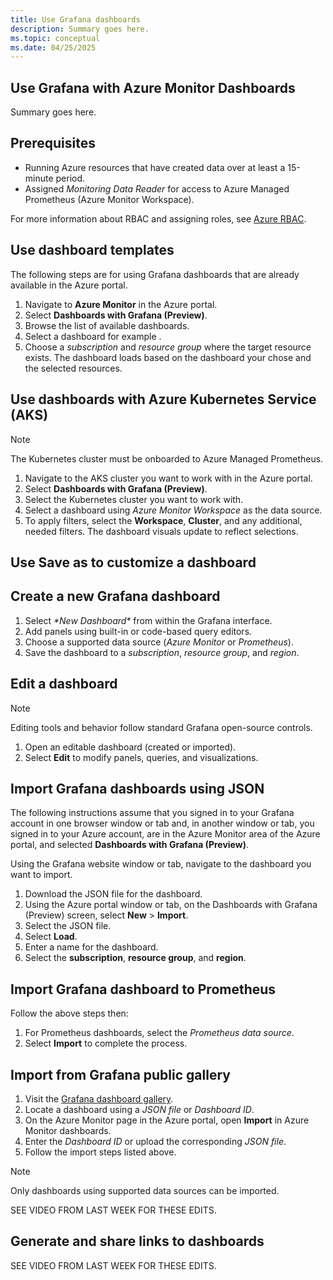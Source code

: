```yaml
---
title: Use Grafana dashboards
description: Summary goes here.
ms.topic: conceptual
ms.date: 04/25/2025
---
```


## Use Grafana with Azure Monitor Dashboards

Summary goes here.

## Prerequisites

-   Running Azure resources that have created data over at least a 15-minute period.
-   Assigned *Monitoring Data Reader* for access to Azure Managed Prometheus (Azure Monitor Workspace).

For more information about RBAC and assigning roles, see [Azure RBAC]().

## Use dashboard templates

The following steps are for using Grafana dashboards that are already available in the Azure portal.

1.  Navigate to **Azure Monitor** in the Azure portal.
2.  Select **Dashboards with Grafana (Preview)**.
3.  Browse the list of available dashboards.
4.  Select a dashboard for example .
5.  Choose a *subscription* and *resource group* where the target resource exists. The dashboard loads based on the dashboard your chose and the selected resources.

## Use dashboards with Azure Kubernetes Service (AKS)

> [!Note]
> The Kubernetes cluster must be onboarded to Azure Managed Prometheus.

1.  Navigate to the AKS cluster you want to work with in the Azure portal.
2.  Select **Dashboards with Grafana (Preview)**.
3.  Select the Kubernetes cluster you want to work with.
4.  Select a dashboard using *Azure Monitor Workspace* as the data source.
5.  To apply filters, select the **Workspace**, **Cluster**, and any additional, needed filters. The dashboard visuals update to reflect selections.

## Use Save as to customize a dashboard

## Create a new Grafana dashboard

1.  Select *\*New Dashboard\** from within the Grafana interface.
2.  Add panels using built-in or code-based query editors.
3.  Choose a supported data source (*Azure Monitor* or *Prometheus*).
4.  Save the dashboard to a *subscription*, *resource group*, and *region*.

## Edit a dashboard

Note

Editing tools and behavior follow standard Grafana open-source controls.

1.  Open an editable dashboard (created or imported).
2.  Select **Edit** to modify panels, queries, and visualizations.

## Import Grafana dashboards using JSON

The following instructions assume that you signed in to your Grafana account in one browser window or tab and, in another window or tab, you signed in to your Azure account, are in the Azure Monitor area of the Azure portal, and selected **Dashboards with Grafana (Preview)**.

Using the Grafana website window or tab, navigate to the dashboard you want to import.

1.  Download the JSON file for the dashboard.
2.  Using the Azure portal window or tab, on the Dashboards with Grafana (Preview) screen, select **New** \> **Import**.
3.  Select the JSON file.
4.  Select **Load**.
5.  Enter a name for the dashboard.
6.  Select the **subscription**, **resource group**, and **region**.

## Import Grafana dashboard to Prometheus

Follow the above steps then:

1.  For Prometheus dashboards, select the *Prometheus data source*.
2.  Select **Import** to complete the process.

## Import from Grafana public gallery

1.  Visit the [Grafana dashboard gallery](https://grafana.com/grafana/dashboards/).
2.  Locate a dashboard using a *JSON file* or *Dashboard ID*.
3.  On the Azure Monitor page in the Azure portal, open **Import** in Azure Monitor dashboards.
4.  Enter the *Dashboard ID* or upload the corresponding *JSON* *file*.
5.  Follow the import steps listed above.

> [!NOTE]
> Only dashboards using supported data sources can be imported.

SEE VIDEO FROM LAST WEEK FOR THESE EDITS.

## Generate and share links to dashboards

SEE VIDEO FROM LAST WEEK FOR THESE EDITS.